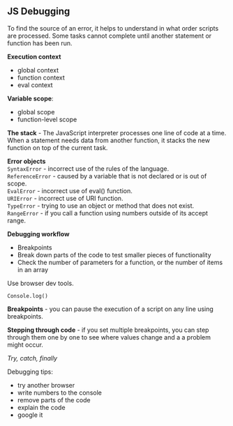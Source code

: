 ## JS Debugging

To find the source of an error, it helps to understand in what order scripts are processed. Some tasks cannot complete until another statement or function has been run.

**Execution context**    
- global context    
- function context   
- eval context   

**Variable scope**:     
- global scope   
- function-level scope     

**The stack** - The JavaScript interpreter processes one line of code at a time. When a statement needs data from another function, it stacks the new function on top of the current task.   

**Error objects**    
`SyntaxError` - incorrect use of the rules of the language.    
`ReferenceError` - caused by a variable that is not declared or is out of scope.    
`EvalError` - incorrect use of eval() function.   
`URIError` - incorrect use of URI function.   
`TypeError` - trying to use an object  or method that does not exist.   
`RangeError` - if you call a function using numbers outside of its accept range.    

**Debugging workflow**
- Breakpoints   
- Break down parts of the code to test smaller pieces of functionality    
- Check the number of parameters for a function, or the number of items in an array    

Use browser dev tools.       

`Console.log()`   

**Breakpoints** - you can pause the execution of a script on any line using breakpoints.    

**Stepping through code** - if you set multiple breakpoints, you can step through them one by one to see where values change and a a problem might occur.    

*Try, catch, finally*   

Debugging tips:    
- try another browser   
- write numbers to the console   
- remove parts of the code  
- explain the code   
- google it   
